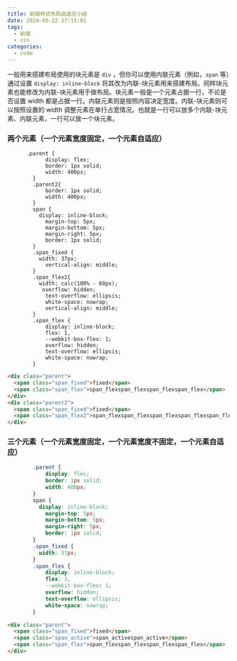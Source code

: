 ```yaml
---
title: 前端样式布局自适应小结
date: 2024-05-22 17:15:01
tags:
  - 前端
  - css
categories:
  - code
---
```


一般用来搭建布局使用的块元素是 `div` ，但你可以使用内联元素（例如，`span` 等）通过设置 `display: inline-block` 将其改为内联-块元素用来搭建布局。同样块元素也能修改为内联-块元素用于做布局。块元素一般是一个元素占据一行，不论是否设置 width 都是占据一行。内联元素则是按照内容决定宽度。内联-块元素则可以按照设置的 width 调整元素在单行占宽情况。也就是一行可以放多个内联-块元素、内联元素，一行可以放一个块元素。

### 两个元素（一个元素宽度固定，一个元素自适应）

```less
      .parent {
			display: flex;
			border: 1px solid;
			width: 400px;
		}
		.parent2{
			border: 1px solid;
			width: 400px;
		}
		span {
		  display: inline-block;
		    margin-top: 5px;
			margin-bottom: 5px;
			margin-right: 5px;
			border: 1px solid;
		}
		.span_fixed {
		  width: 37px;
			vertical-align: middle;
		}
		.span_flex2{
		  width: calc(100% - 60px);
           overflow: hidden;
			text-overflow: ellipsis;
			white-space: nowrap;
			vertical-align: middle;
		}
		.span_flex {
			display: inline-block;
			flex: 1,
			--webkit-box-flex: 1;
			overflow: hidden;
			text-overflow: ellipsis;
			white-space: nowrap;
		}
```

```html
<div class="parent">
  <span class="span_fixed">fixed</span>
  <span class="span_flex">span_flexspan_flexspan_flexspan_flex</span>
</div>
<div class="parent2">
  <span class="span_fixed">fixed</span>
  <span class="span_flex2">span_flexspan_flexspan_flexspan_flexspan_flexspan_flexspan_flexspan_flexspan_flex</span>
</div>

```

### 三个元素（一个元素宽度固定，一个元素宽度不固定，一个元素自适应）

```css
		.parent {
			display: flex;
			border: 1px solid;
			width: 400px;
		}
		span {
		  display: inline-block;
		    margin-top: 5px;
			margin-bottom: 5px;
			margin-right: 5px;
			border: 1px solid;
		}
		.span_fixed {
		  width: 37px;
		}
		.span_flex {
			display: inline-block;
			flex: 1,
			--webkit-box-flex: 1;
			overflow: hidden;
			text-overflow: ellipsis;
			white-space: nowrap;
		}
```

```html
<div class="parent">
  <span class="span_fixed">fixed</span>
  <span class="span_active">span_activespan_active</span>
  <span class="span_flex">span_flexspan_flexspan_flexspan_flex</span>
</div>
```

